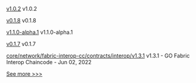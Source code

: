 
[v1.0.2](https://github.com/hyperledger/indy-shared-gha/releases/tag/v1.0.2) v1.0.2

[v0.1.8](https://github.com/hyperledger/firefly-common/releases/tag/v0.1.8) v0.1.8

[v1.1.0-alpha.1](https://github.com/hyperledger/firefly/releases/tag/v1.1.0-alpha.1) v1.1.0-alpha.1

[v0.1.7](https://github.com/hyperledger/firefly-common/releases/tag/v0.1.7) v0.1.7

[core/network/fabric-interop-cc/contracts/interop/v1.3.1](https://github.com/hyperledger-labs/weaver-dlt-interoperability/releases/tag/core/network/fabric-interop-cc/contracts/interop/v1.3.1) v1.3.1 - GO Fabric Interop Chaincode - Jun 02, 2022


[See more >>>](https://start-here.hyperledger.org/releases)
